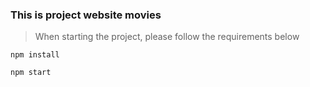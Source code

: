 ### This is project website movies

> When starting the project, please follow the requirements below

`npm install`

`npm start`
